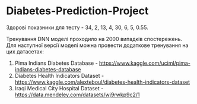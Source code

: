 # Diabetes-Prediction-Project

Здорові показники для тесту -  34, 2, 13, 4, 30, 6, 5, 0.55.

Тренування DNN моделі проходило на 2000 випадків спостережень. 
Для наступної версії моделі можна провести додаткове тренування на цих датасетах: 

1. Pima Indians Diabetes Database - https://www.kaggle.com/uciml/pima-indians-diabetes-database
2. Diabetes Health Indicators Dataset - https://www.kaggle.com/alexteboul/diabetes-health-indicators-dataset
3. Iraqi Medical City Hospital Dataset - https://data.mendeley.com/datasets/wj9rwkp9c2/1
